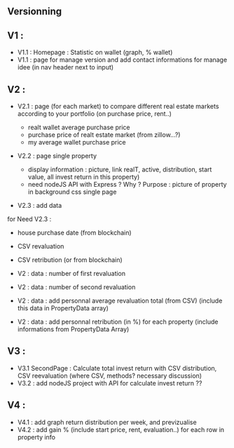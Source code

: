 ## Versionning

## V1 :

- V1.1 : Homepage : Statistic on wallet (graph, % wallet)
- V1.1 : page for manage version and add contact informations for manage idee (in nav header next to input)

## V2 :

- V2.1 : page (for each market) to compare different real estate markets according to your portfolio (on purchase price, rent..)
  - realt wallet average purchase price
  - purchase price of realt estate market (from zillow...?)
  - my average wallet purchase price

- V2.2 : page single property
  - display information : picture, link realT, active, distribution, start value, all invest return in this property)
  - need nodeJS API with Express ? Why ?
  Purpose : picture of property in background css single page

- V2.3 : add data

for Need V2.3 :
- house purchase date (from blockchain)
- CSV revaluation
- CSV retribution (or from blockchain)

- V2 : data : number of first revaluation
- V2 : data : number of second revaluation
- V2 : data : add personnal average revaluation total (from CSV) (include this data in PropertyData array)

- V2 : data : add personnal retribution (in %) for each property (include informations from PropertyData Array)

## V3 :

- V3.1 SecondPage : Calculate total invest return with CSV distribution, CSV reevaluation (where CSV, methods? necessary discussion)
- V3.2 : add nodeJS project with API for calculate invest return ??

## V4 :

- V4.1 : add graph return distribution per week, and previzualise
- V4.2 : add gain % (include start price, rent, evaluation..) for each row in property info
